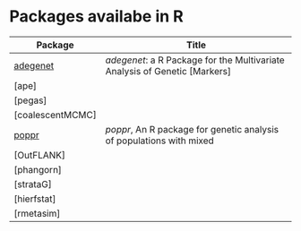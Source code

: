 Packages availabe in R
========

Package    | Title
-----------|------------
[adegenet](https://github.com/thibautjombart/adegenet) | *adegenet*: a R Package for the Multivariate Analysis of Genetic [Markers]         | 
[ape]             | 
[pegas]           | 
[coalescentMCMC]  |
[poppr](https://github.com/grunwaldlab/poppr) | *poppr*, An R package for genetic analysis of populations with mixed 
[OutFLANK]        | 
[phangorn]        | 
[strataG]         |
[hierfstat]       | 
[rmetasim]        | 

